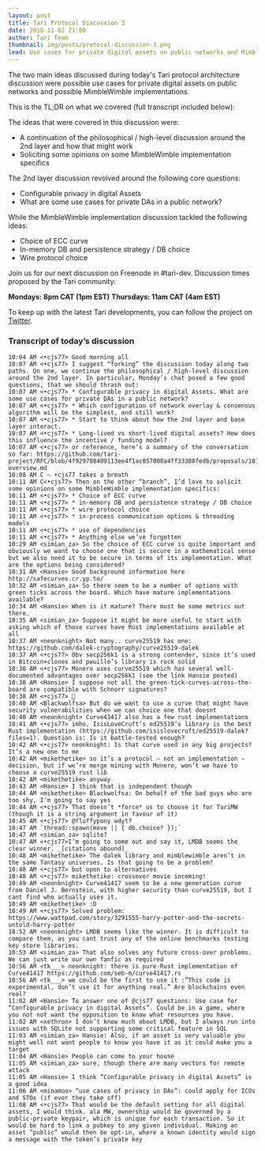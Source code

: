 ```yaml
---
layout: post
title: Tari Protocol Discussion 3
date: 2018-11-02 21:00
author: Tari Team
thumbnail: img/posts/protocol-discussion-3.png
lead: Use cases for private digital assets on public networks and MimbleWimble implementation ideas.
---
```


The two main ideas discussed during today's Tari protocol architecture discussion were possible use cases for private digital assets on public networks and possible MimbleWimble implementations. 

This is the TL;DR on what we covered (full transcript included below):

The ideas that were covered in this discussion were:
* A continuation of the philosophical / high-level discussion around the 2nd layer and how that might work
* Soliciting some opinions on some MimbleWimble implementation specifics

The 2nd layer discussion revolved around the following core questions:
* Configurable privacy in digital Assets
* What are some use cases for private DAs in a public network?

While the MimbleWimble implementation discussion tackled the following ideas:
* Choice of ECC curve
* In-memory DB and persistence strategy / DB choice
* Wire protocol choice

Join us for our next discussion on Freenode in #tari-dev.
Discussion times proposed by the Tari community:

**Mondays: 8pm CAT (1pm EST)**
**Thursdays: 11am CAT (4am EST)**

To keep up with the latest Tari developments, you can follow the project on [Twitter](https://twitter.com/tari).

### Transcript of today’s discussion

```
10:04 AM <•cjs77> Good morning all
10:07 AM <•cjs77> I suggest “forking” the discussion today along two paths. On one, we continue the philosophical / high-level discussion around the 2nd layer. In particular, Monday’s chat posed a few good questions, that we should thrash out:
10:07 AM <•cjs77> * Configurable privacy in digital Assets. What are some use cases for private DAs in a public network?
10:07 AM <•cjs77> * Which configuration of network overlay & consensus algorithm will be the simplest, and still work?
10:07 AM <•cjs77> * Start to think about how the 2nd layer and base layer interact.
10:07 AM <•cjs77> * Long-lived vs short-lived digital assets? How does this influence the incentive / funding model?
10:07 AM <•cjs77> or reference, here’s a summary of the conversation so far: https://github.com/tari-project/RFC/blob/4f929788409113ee4f1ac057000a4ff33388fedb/proposals/181029-overview.md
10:08 AM C — •cjs77 takes a breath
10:11 AM C<•cjs77> Then on the other “branch”, I’d love to solicit some opinions on some MimbleWimble implementation specifics:
10:11 AM <•cjs77> * Choice of ECC curve
10:11 AM <•cjs77> * in-memory DB and persistence strategy / DB choice
10:11 AM <•cjs77> * wire protocol choice
10:11 AM <•cjs77> * in-process communication options & threading models
10:11 AM <•cjs77> * use of dependencies
10:11 AM <•cjs77> * Anything else we’ve forgotten
10:29 AM <simian_za> So the choice of ECC curve is quite important and obviously we want to choose one that is secure in a mathematical sense but we also need it to be secure in terms of its implementation. What are the options being considered?
10:31 AM <Hansie> Good background information here http://safecurves.cr.yp.to/
10:32 AM <simian_za> So there seem to be a number of options with green ticks across the board. Which have mature implementations available?
10:34 AM <Hansie> When is it mature? There must be some metrics out there.
10:35 AM <simian_za> Suppose it might be more useful to start with asking which of those curves have Rust implementations available at all
10:37 AM <neonknight> Not many.. curve25519 has one: https://github.com/dalek-cryptography/curve25519-dalek
10:37 AM <•cjs77> Obv secp256k1 is a strong contender, since it’s used in Bitcoin+clones and pwuille’s library is rock solid
10:38 AM <•cjs77> Monero uses curve25519 which has several well-documented advantages over secp256k1 (see the link Hansie posted)
10:38 AM <Hansie> I suppose not all the green-tick-curves-across-the-board are compatible with Schnorr signatures?
10:38 AM <•cjs77> 🤷
10:40 AM <Blackwolfsa> But do we want to use a curve that might have security vulnerabilities when we can choice one that doesnt
10:40 AM <neonknight> Curve41417 also has a few rust implementations
10:41 AM <•cjs77> imho, IsisLoveCruft’s ed25519’s library is the best Rust implementation (https://github.com/isislovecruft/ed25519-dalek?files=1). Question is: Is it battle-tested enough?
10:42 AM <•cjs77> neonknight: Is that curve used in any big projects? It’s a new one to me
10:42 AM <mikethetike> so it’s a protocol — not an implementation — decision, but if we’re merge mining with Monero, won’t we have to choose a curve25519 rust lib
10:42 AM <mikethetike> anyway
10:43 AM <Hansie> I think that is independent though
10:44 AM <mikethetike> Blackwolfsa: On behalf of the bad guys who are too shy, I’m going to say yes
10:44 AM <•cjs77> That doesn’t *force* us to choose it for TariMW (though it is a string argument in favour of it)
10:45 AM <•cjs77> @fluffypony wdyt?
10:47 AM `thread::spawn(move || { db.choice? });`
10:47 AM <simian_za> sqlite?
10:47 AM <•cjs77>I’m going to some out and say it, LMDB seems the clear winner. _[citations abound]_
10:48 AM <mikethetike> The dalek library and mimblewimble aren’t in the same fantasy universes. Is that going to be a problem?
10:48 AM <•cjs77> but open to alternatives
10:48 AM <•cjs77> mikethetike: crossover movie incoming!
10:49 AM <neonknight> Curve41417 seem to be a new generation curve from Daniel J. Bernstein, with higher security than curve25519, but I cant find who actually uses it.
10:49 AM <mikethetike> :D
10:49 AM <•cjs77> Solved problem: https://www.wattpad.com/story/3291555-harry-potter-and-the-secrets-untold-harry-potter
10:52 AM <neonknight> LMDB seems like the winner. It is difficult to compare them, as you cant trust any of the online benchmarks testing key store libraries.
10:53 AM <simian_za> That also solves any future cross-over problems. We can just write our own fanfic as required
10:56 AM <tk___> neonknight: there is pure-Rust implementation of Curve41417 https://github.com/seb-m/curve41417.rs
10:56 AM <tk___> we could be the first to use it :”This code is experimental, don’t use it for anything real.” Are blockchains even real?
11:02 AM <Hansie> To answer one of @cjs77 questions: Use case for “Configurable privacy in digital Assets”. Could be in a game, where you not not want the opposition to know what resources you have.
11:02 AM <xethron> I don’t know much about LMDB, but I always run into issues with SQLite not supporting some critical feature in SQL
11:03 AM <simian_za> Hansie: Also, if an asset is very valuable you might well not want people to know you have it as it could make you a target
11:04 AM <Hansie> People can come to your house
11:05 AM <simian_za> sure, though there are many vectors for remote attack
11:05 AM <Hansie> I think “Configurable privacy in digital Assets” is a good idea
11:06 AM <minamoo> “use cases of privacy in DAs”: could apply for ICOs and STOs (if ever they take off)
11:08 AM <•cjs77> That would be the default setting for all digital assets, I would think. ala MW, ownership would be governed by a public-private keypair, which is unique for each transaction. So it would be hard to link a pubkey to any given individual. Making an asset “public” would then be opt-in, where a known identity would sign a message with the token’s private key
```
